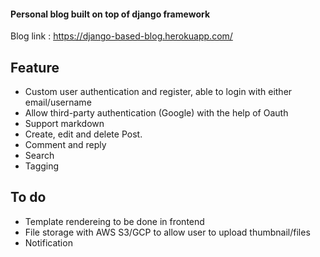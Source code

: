 #### Personal blog built on top of django framework
Blog link : https://django-based-blog.herokuapp.com/

## Feature
* Custom user authentication and register, able to login with either email/username 
* Allow third-party authentication (Google) with the help of Oauth
* Support markdown
* Create, edit and delete Post.
* Comment and reply 
* Search
* Tagging

## To do
* Template rendereing to be done in frontend
* File storage with AWS S3/GCP to allow user to upload thumbnail/files
* Notification 

